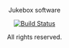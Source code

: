 <p align="center">Jukebox software</p>

<p align="center">
<a href="https://travis-ci.org/bass-bunny/jukebox"><img src="https://api.travis-ci.org/bass-bunny/jukebox.svg" alt="Build Status"></a>
</p>
<p align="center">All rights reserved.</p>
